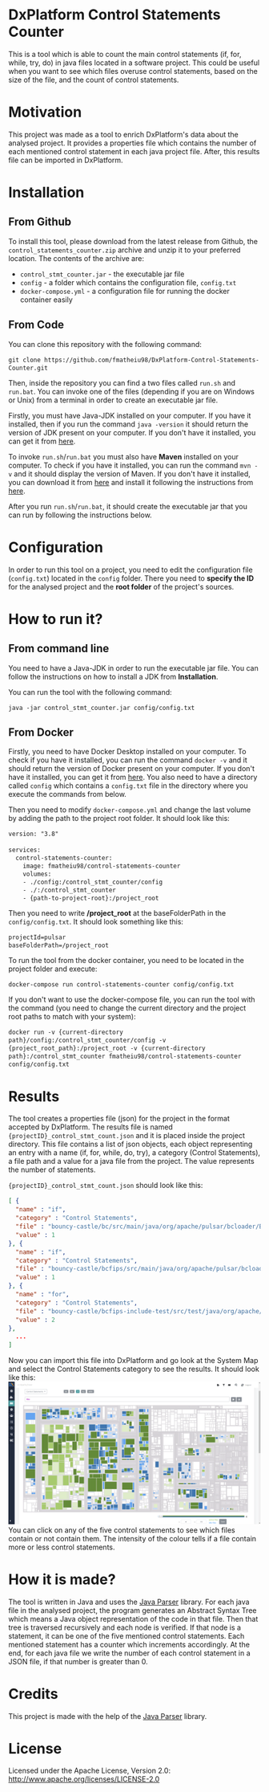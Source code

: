 # DxPlatform Control Statements Counter

This is a tool which is able to count the main control statements (if, for, while, try, do) in java files located in a software project. 
This could be useful when you want to see which files overuse control statements, based on the size of the file, and the count of control statements.

# Motivation

This project was made as a tool to enrich DxPlatform's data about the analysed project.
It provides a properties file which contains the number of each mentioned control statement in each java project file. After, this results file can be imported in DxPlatform.

# Installation

## From Github
To install this tool, please download from the latest release from Github, the `control_statements_counter.zip` archive and unzip it to your preferred location. The contents of the archive are:
* `control_stmt_counter.jar` - the executable jar file
* `config` - a folder which contains the configuration file, `config.txt`
* `docker-compose.yml` - a configuration file for running the docker container easily

## From Code
You can clone this repository with the following command:
```
git clone https://github.com/fmatheiu98/DxPlatform-Control-Statements-Counter.git
```
Then, inside the repository you can find a two files called `run.sh` and `run.bat`. You can invoke one of the files (depending if you are on Windows or Unix) from a terminal in order to create an executable jar file.

Firstly, you must have Java-JDK installed on your computer.
If you have it installed, then if you run the command `java -version` it should return the version of JDK present on your computer.
If you don't have it installed, you can get it from [here](https://www.oracle.com/ro/java/technologies/javase-downloads.html).

To invoke `run.sh`/`run.bat` you must also have **Maven** installed on your computer. To check if you have it installed, you can run the command `mvn -v` and it should display the version of Maven.
If you don't have it installed, you can download it from [here](https://maven.apache.org/download.cgi) and install it following the instructions from [here](https://maven.apache.org/install.html).

After you run `run.sh`/`run.bat`, it should create the executable jar that you can run by following the instructions below.

# Configuration
In order to run this tool on a project, you need to edit the configuration file (`config.txt`) located in the `config` folder.
There you need to **specify the ID** for the analysed project and the **root folder** of the project's sources.

# How to run it?
## From command line
You need to have a Java-JDK in order to run the executable jar file. You can follow the instructions on how to install a JDK from **Installation**.

You can run the tool with the following command:
```
java -jar control_stmt_counter.jar config/config.txt
```

## From Docker
Firstly, you need to have Docker Desktop installed on your computer.
To check if you have it installed, you can run the command `docker -v` and it should return the version of Docker present on your computer.
If you don't have it installed, you can get it from [here](https://www.docker.com/products/docker-desktop).
You also need to have a directory called `config` which contains a `config.txt` file in the directory where you execute the commands from below.

Then you need to modify `docker-compose.yml` and change the last volume by adding the path to the project root folder. It should look like this:
```
version: "3.8"

services:
  control-statements-counter:
    image: fmatheiu98/control-statements-counter
    volumes:
    - ./config:/control_stmt_counter/config
    - ./:/control_stmt_counter
    - {path-to-project-root}:/project_root
```

Then you need to write **/project_root** at the baseFolderPath in the `config/config.txt`. It should look something like this:
```
projectId=pulsar
baseFolderPath=/project_root
```

To run the tool from the docker container, you need to be located in the project folder and execute:
```
docker-compose run control-statements-counter config/config.txt
```

If you don't want to use the docker-compose file, you can run the tool with the command (you need to change the current directory and the project root paths to match with your system):
```
docker run -v {current-directory path}/config:/control_stmt_counter/config -v {project_root_path}:/project_root -v {current-directory path}:/control_stmt_counter fmatheiu98/control-statements-counter config/config.txt
```

# Results
The tool creates a properties file (json) for the project in the format accepted by DxPlatform. The results file is named `{projectID}_control_stmt_count.json` and it is placed inside the project directory.
This file contains a list of json objects, each object representing an entry with a name (if, for, while, do, try), a category (Control Statements), a file path and a value for a java file from the project. The value represents the number of statements.

`{projectID}_control_stmt_count.json` should look like this:
```json
[ {
  "name" : "if",
  "category" : "Control Statements",
  "file" : "bouncy-castle/bc/src/main/java/org/apache/pulsar/bcloader/BouncyCastleLoader.java",
  "value" : 1
}, {
  "name" : "if",
  "category" : "Control Statements",
  "file" : "bouncy-castle/bcfips/src/main/java/org/apache/pulsar/bcloader/BouncyCastleFipsLoader.java",
  "value" : 1
}, {
  "name" : "for",
  "category" : "Control Statements",
  "file" : "bouncy-castle/bcfips-include-test/src/test/java/org/apache/pulsar/client/TlsProducerConsumerTest.java",
  "value" : 2
}, 
  ...
]
```
Now you can import this file into DxPlatform and go look at the System Map and select the Control Statements category to see the results. It should look like this:
![if-statements](img/if_fullscreen.png)
You can click on any of the five control statements to see which files contain or not contain them. The intensity of the colour tells if a file contain more or less control statements. 

# How it is made?
The tool is written in Java and uses the [Java Parser](https://javaparser.org/) library.
For each java file in the analysed project, the program generates an Abstract Syntax Tree which means a Java object representation of the code in that file.
Then that tree is traversed recursively and each node is verified. If that node is a statement, it can be one of the five mentioned control statements. Each mentioned statement has a counter which increments accordingly.
At the end, for each java file we write the number of each control statement in a JSON file, if that number is greater than 0.

# Credits
This project is made with the help of the [Java Parser](https://javaparser.org/) library.

# License
Licensed under the Apache License, Version 2.0: http://www.apache.org/licenses/LICENSE-2.0